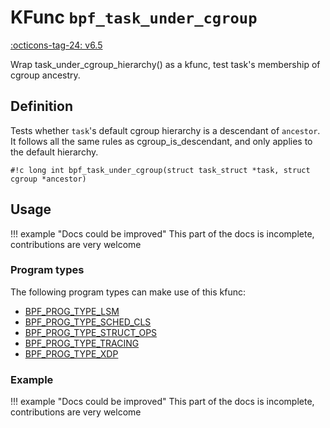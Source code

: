 # KFunc `bpf_task_under_cgroup`

<!-- [FEATURE_TAG](bpf_task_under_cgroup) -->
[:octicons-tag-24: v6.5](https://github.com/torvalds/linux/commit/b5ad4cdc46c7d6e7f8d2c9e24b6c9a1edec95154)
<!-- [/FEATURE_TAG] -->

Wrap task_under_cgroup_hierarchy() as a kfunc, test task's membership of cgroup ancestry.

## Definition

Tests whether `task`'s default cgroup hierarchy is a descendant of `ancestor`. It follows all the same rules as cgroup_is_descendant, and only applies to the default hierarchy.

<!-- [KFUNC_DEF] -->
`#!c long int bpf_task_under_cgroup(struct task_struct *task, struct cgroup *ancestor)`
<!-- [/KFUNC_DEF] -->

## Usage

!!! example "Docs could be improved"
    This part of the docs is incomplete, contributions are very welcome

### Program types

The following program types can make use of this kfunc:

<!-- [KFUNC_PROG_REF] -->
- [BPF_PROG_TYPE_LSM](../../program-types/BPF_PROG_TYPE_LSM.md)
- [BPF_PROG_TYPE_SCHED_CLS](../../program-types/BPF_PROG_TYPE_SCHED_CLS.md)
- [BPF_PROG_TYPE_STRUCT_OPS](../../program-types/BPF_PROG_TYPE_STRUCT_OPS.md)
- [BPF_PROG_TYPE_TRACING](../../program-types/BPF_PROG_TYPE_TRACING.md)
- [BPF_PROG_TYPE_XDP](../../program-types/BPF_PROG_TYPE_XDP.md)
<!-- [/KFUNC_PROG_REF] -->

### Example

!!! example "Docs could be improved"
    This part of the docs is incomplete, contributions are very welcome

